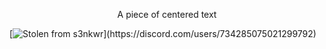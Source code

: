 <p style="text-align: center;">A piece of centered text</p>

[![Stolen from s3nkwr](https://lanyard.cnrad.dev/api/734285075021299792?borderRadius=20px&idleMessage=wherever...%20you%20like%20kissing%20boys,%20don%27t%20you?)](https://discord.com/users/734285075021299792)

